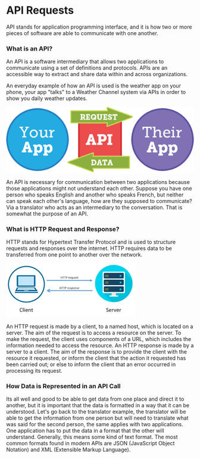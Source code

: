 # API Requests
API stands for application programming interface, and it is how two or more pieces of software are able to communicate with one another.
### What is an API?
An API is a software intermediary that allows two applications to communicate using a set of definitions and protocols. 
APIs are an accessible way to extract and share data within and across organizations.

An everyday example of how an API is used is the weather app on your phone, your app "talks" to a Weather Channel system via APIs in order to show you daily weather updates.

![](api_diagram.png)

An API is necessary for communication between two applications because those applications might not understand each other.
Suppose you have one person who speaks English and another who speaks French, but neither can speak each other's language, how are they supposed to communicate?
Via a translator who acts as an intermediary to the conversation.
That is somewhat the purpose of an API.

### What is HTTP Request and Response?
HTTP stands for Hypertext Transfer Protocol and is used to structure requests and responses over the internet.
HTTP requires data to be transferred from one point to another over the network.

![](httpcontextdiagram.png)

An HTTP request is made by a client, to a named host, which is located on a server.
The aim of the request is to access a resource on the server.
To make the request, the client uses components of a URL, which includes the information needed to access the resource.
An HTTP response is made by a server to a client.
The aim of the response is to provide the client with the resource it requested, or inform the client that the action it requested has been carried out; or else to inform the client that an error occurred in processing its request.

### How Data is Represented in an API Call
Its all well and good to be able to get data from one place and direct it to another, but it is important that the data is formatted in a way that it can be understood. Let's go back to the translator example, the translator will be able to get the information from one person but will need to translate what was said for the second person, the same applies with two applications.
One application has to put the data in a format that the other will understand.
Generally, this means some kind of text format.
The most common formats found in modern APIs are JSON (JavaScript Object Notation) and XML (Extensible Markup Language).